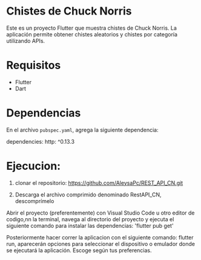 # Chistes de Chuck Norris

Este es un proyecto Flutter que muestra chistes de Chuck Norris. La aplicación permite obtener chistes aleatorios y chistes por categoría utilizando APIs.

# Requisitos

- Flutter
- Dart

# Dependencias

En el archivo `pubspec.yaml`, agrega la siguiente dependencia:

dependencies:
  http: ^0.13.3

# Ejecucion: 

1. clonar el repositorio: https://github.com/AleysaPc/REST_API_CN.git

2. Descarga el archivo comprimido denominado RestAPI_CN, descomprímelo

Abrir el proyecto (preferentemente) con  Visual Studio Code u otro editor de codigo,nn la terminal, navega al directorio del proyecto y ejecuta el siguiente comando para instalar las dependencias: 'flutter pub get'

Posteriormente hacer correr la aplicacion con el siguiente comando: flutter run, aparecerán opciones para seleccionar el dispositivo o emulador donde se ejecutará la aplicación. Escoge según tus preferencias.
